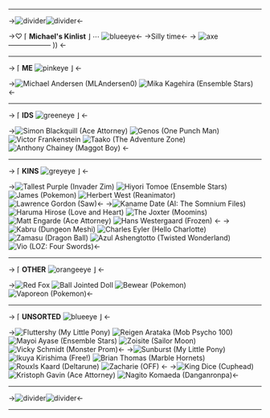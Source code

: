 ***
->![divider](https://i.imgur.com/bZ9M8jl.gif)![divider](https://i.imgur.com/bZ9M8jl.gif)<- 

->♡ ⌈ **Michael's Kinlist** ⌋ ⋯ ![blueeye](https://i.imgur.com/aNtnFd2.gif)<-
->Silly time<-
-> ![axe](https://i.imgur.com/nK2I0sk.gif) ——————  )) <-
***

-> ⌈ **ME** ![pinkeye](https://i.imgur.com/eTNwdx9.gif) ⌋ <- 

->![Michael Andersen (MLAndersen0)](https://i.imgur.com/p84sOHJ.png) ![Mika Kagehira (Ensemble Stars)](https://imgur.com/czW1ZTk.png) <-

***

-> ⌈ **IDS** ![greeneye](https://i.imgur.com/dEvHEXt.gif) ⌋ <- 

->![Simon Blackquill (Ace Attorney)](https://i.imgur.com/CTNVqyG.png) ![Genos (One Punch Man)](https://i.imgur.com/r9MGfM6.png) ![Victor Frankenstein](https://i.imgur.com/qlUyvtc.png) ![Taako (The Adventure Zone)](https://i.imgur.com/iNT4b6H.png) ![Anthony Chainey (Maggot Boy)](https://i.imgur.com/mCSx6WS.png) <-

***

-> ⌈ **KINS** ![greyeye](https://i.imgur.com/lRPFdsb.gif) ⌋ <- 

->![Tallest Purple (Invader Zim)](https://i.imgur.com/s5FDlde.png) ![Hiyori Tomoe (Ensemble Stars)](https://i.imgur.com/vTN33jG.png) ![James (Pokemon)](https://i.imgur.com/oSmctT8.png) ![Herbert West (Reanimator)](https://i.imgur.com/DF0hJjL.png) ![Lawrence Gordon (Saw)](https://i.imgur.com/Dmke2iK.png)<-
->![Kaname Date (AI: The Somnium Files)](https://i.imgur.com/Uuumdy7.png) ![Haruma Hirose (Love and Heart)](https://i.imgur.com/hmSqnoZ.png) ![The Joxter (Moomins)](https://i.imgur.com/WB1yFdI.png) ![Matt Engarde (Ace Attorney)](https://i.imgur.com/RPGLdA6.png) ![Hans Westergaard (Frozen)](https://i.imgur.com/VKsGnan.png) <-
->![Kabru (Dungeon Meshi)](https://imgur.com/2GskKVm.png) ![Charles Eyler (Hello Charlotte)](https://i.imgur.com/2QsObHJ.png) ![Zamasu (Dragon Ball)](https://i.imgur.com/4rnVoa7.png) ![Azul Ashengtotto (Twisted Wonderland)](https://i.imgur.com/EFFmoak.png) ![Vio (LOZ: Four Swords)](https://i.imgur.com/mPqe0s0.png)<-

***

-> ⌈ **OTHER** ![orangeeye](https://i.imgur.com/Try891w.gif) ⌋ <- 

->![Red Fox](https://i.imgur.com/u1vbonC.png) ![Ball Jointed Doll](https://i.imgur.com/6okgSjK.png) ![Bewear (Pokemon)](https://i.imgur.com/vr4Hpt0.png) ![Vaporeon (Pokemon)](https://i.imgur.com/yZwRnjh.png)<- 

***

-> ⌈ **UNSORTED** ![blueeye](https://i.imgur.com/aNtnFd2.gif) ⌋ <- 

->![Fluttershy (My Little Pony)](https://i.imgur.com/kylsp73.png) ![Reigen Arataka (Mob Psycho 100)](https://i.imgur.com/KNzXo8m.png) ![Mayoi Ayase (Ensemble Stars)](https://i.imgur.com/qBeCczG.png) ![Zoisite (Sailor Moon)](https://i.imgur.com/g5Rypb7.png) ![Vicky Schmidt (Monster Prom)](https://i.imgur.com/urZIBPc.png)<-
->![Sunburst (My Little Pony)](https://i.imgur.com/lMaHLa0.png) ![Ikuya Kirishima (Free!)](https://i.imgur.com/SAuB7iF.png) ![Brian Thomas (Marble Hornets)](https://i.imgur.com/qquCAdc.png) ![Rouxls Kaard (Deltarune)](https://imgur.com/ERFNjiq.png) ![Zacharie (OFF)](https://i.imgur.com/daowsgu.png) <-
->![King Dice (Cuphead)](https://imgur.com/Hv8kw0H.png) ![Kristoph Gavin (Ace Attorney)](https://imgur.com/CRLDqY8.png) ![Nagito Komaeda (Danganronpa)](https://imgur.com/A9ay90I.png)<-

***
->![divider](https://i.imgur.com/bZ9M8jl.gif)![divider](https://i.imgur.com/bZ9M8jl.gif)<-

***